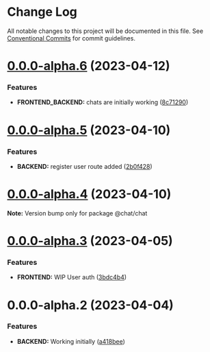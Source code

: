 # Change Log

All notable changes to this project will be documented in this file.
See [Conventional Commits](https://conventionalcommits.org) for commit guidelines.

# [0.0.0-alpha.6](https://github.com/rem029/chat/compare/v0.0.0-alpha.5...v0.0.0-alpha.6) (2023-04-12)


### Features

* **FRONTEND_BACKEND:** chats are initially working ([8c71290](https://github.com/rem029/chat/commit/8c71290d001db068919714537038599cd716c6db))





# [0.0.0-alpha.5](https://github.com/rem029/chat/compare/v0.0.0-alpha.4...v0.0.0-alpha.5) (2023-04-10)


### Features

* **BACKEND:** register user route added ([2b0f428](https://github.com/rem029/chat/commit/2b0f428bf45286e1b2cbc0871ce02f2d10c20fc8))





# [0.0.0-alpha.4](https://github.com/rem029/chat/compare/v0.0.0-alpha.3...v0.0.0-alpha.4) (2023-04-10)

**Note:** Version bump only for package @chat/chat





# [0.0.0-alpha.3](https://github.com/rem029/chat/compare/v0.0.0-alpha.2...v0.0.0-alpha.3) (2023-04-05)


### Features

* **FRONTEND:** WIP User auth ([3bdc4b4](https://github.com/rem029/chat/commit/3bdc4b47a7ed36e4074ca6dfede69f6a3621c175))





# 0.0.0-alpha.2 (2023-04-04)


### Features

* **BACKEND:** Working initially ([a418bee](https://github.com/rem029/chat/commit/a418beeb0330f9fb9ca0baf58793d26ab80df78e))
